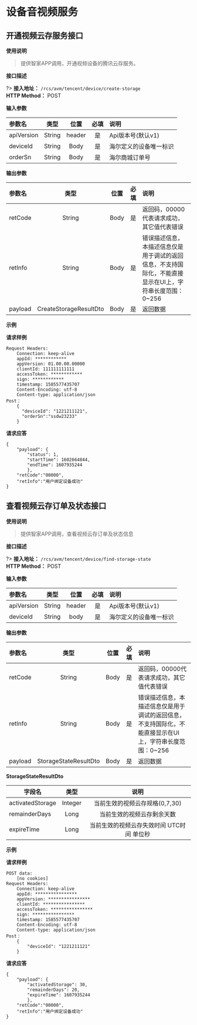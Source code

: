 #  设备音视频服务

## 开通视频云存服务接口

**使用说明**

> 提供智家APP调用，开通视频设备的腾讯云存服务。

**接口描述**

?> **接入地址：** `/rcs/avm/tencent/device/create-storage`</br>
**HTTP Method：** POST

**输入参数**

参数名|类型|位置|必填|说明
:-|:-:|:-:|:-:|:-
apiVersion|String|header|是|Api版本号(默认v1)|
deviceId|String|Body|是|海尔定义的设备唯一标识|
orderSn|String|Body|是|海尔商城订单号|


**输出参数**

参数名|类型|位置|必填|说明
:-|:-:|:-:|:-:|:-
retCode|String|Body|是|返回码，00000代表请求成功，其它值代表错误
retInfo|String|Body|是|错误描述信息，本描述信息仅是用于调试的返回信息，不支持国际化，不能直接显示在UI上，字符串长度范围：0~256
payload| CreateStorageResultDto|Body|是|返回数据|


**示例**

**请求样例**

```
Request Headers:
	Connection: keep-alive
	appId: ************
	appVersion: 01.00.00.00000
	clientId: 111111111111
	accessToken: ************
	sign: ************
	timestamp: 1585577435707
	Content-Encoding: utf-8
	Content-type: application/json
Post：
	{
	  "deviceId": "1221211121",
	  "orderSn":"ssdw23233"
	}

```
**请求应答**
```
{
	"payload": {
	    "status": 1,
	    "startTime": 1602664844,
	    "endTime": 1607935244
		},
    "retCode":"00000",
    "retInfo":"用户绑定设备成功"
}

```


## 查看视频云存订单及状态接口

**使用说明**

> 提供智家APP调用，查看视频云存订单及状态信息

**接口描述**

?> **接入地址：** `/rcs/avm/tencent/device/find-storage-state`</br>
**HTTP Method：** POST 

**输入参数**

参数名|类型|位置|必填|说明
:-|:-:|:-:|:-:|:-
apiVersion|String|header|是|Api版本号(默认v1)
deviceId|String|body|是|海尔定义的设备唯一标识


**输出参数**

参数名|类型|位置|必填|说明
:-|:-:|:-:|:-:|:-
retCode|String|Body|是|返回码，00000代表请求成功，其它值代表错误
retInfo|String|Body|是|错误描述信息，本描述信息仅是用于调试的返回信息，不支持国际化，不能直接显示在UI上，字符串长度范围：0~256
payload|StorageStateResultDto|Body|是|返回数据|

**StorageStateResultDto**

|   字段名      |    类型       |说明|
| ------------- |:----------:|:---------:|
|  activatedStorage   | Integer| 当前生效的视频云存规格(0,7,30)  |
|  remainderDays   | Long| 当前生效的视频云存剩余天数  |
|  expireTime   | Long| 当前生效的视频云存失效时间 UTC时间 单位秒  |


**示例**

**请求样例**

```
POST data:
	[no cookies]
Request Headers:
	Connection: keep-alive
	appId: ****************
	appVersion: ****************
	clientId: ****************
	accessToken: ****************
	sign: ****************
	timestamp: 1585577435707
	Content-Encoding: utf-8
	Content-type: application/json
Post：
	{
		"deviceId": "1221211121"
	}

```
**请求应答**
```
{
	"payload": {
	    "activatedStorage": 30,
	    "remainderDays": 20,
	    "expireTime": 1607935244
		},
    "retCode":"00000",
    "retInfo":"用户绑定设备成功"
}

```
